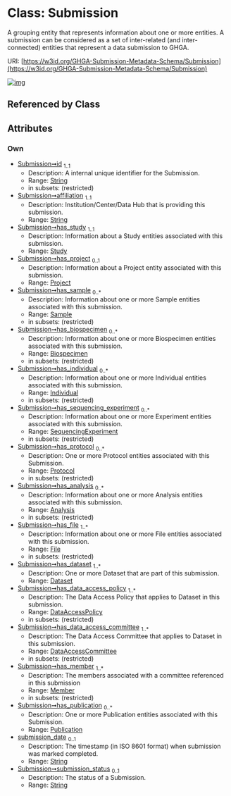 
# Class: Submission


A grouping entity that represents information about one or more entities. A submission can be considered as a set of inter-related (and inter-connected) entities that represent a data submission to GHGA.

URI: [https://w3id.org/GHGA-Submission-Metadata-Schema/Submission](https://w3id.org/GHGA-Submission-Metadata-Schema/Submission)


[![img](https://yuml.me/diagram/nofunky;dir:TB/class/[Publication]<has_publication%200..*-++[Submission&#124;id:string;affiliation:string;submission_date:string%20%3F;submission_status:string%20%3F],[Member]<has_member%201..*-++[Submission],[DataAccessCommittee]<has_data_access_committee%201..*-++[Submission],[DataAccessPolicy]<has_data_access_policy%201..*-++[Submission],[Dataset]<has_dataset%201..*-++[Submission],[File]<has_file%201..*-++[Submission],[Analysis]<has_analysis%200..*-++[Submission],[Protocol]<has_protocol%200..*-++[Submission],[SequencingExperiment]<has_sequencing_experiment%200..*-++[Submission],[Individual]<has_individual%200..*-++[Submission],[Biospecimen]<has_biospecimen%200..*-++[Submission],[Sample]<has_sample%200..*-++[Submission],[Project]<has_project%200..1-++[Submission],[Study]<has_study%201..1-++[Submission],[Study],[SequencingExperiment],[Sample],[Publication],[Protocol],[Project],[Member],[Individual],[File],[Dataset],[DataAccessPolicy],[DataAccessCommittee],[Biospecimen],[Analysis])](https://yuml.me/diagram/nofunky;dir:TB/class/[Publication]<has_publication%200..*-++[Submission&#124;id:string;affiliation:string;submission_date:string%20%3F;submission_status:string%20%3F],[Member]<has_member%201..*-++[Submission],[DataAccessCommittee]<has_data_access_committee%201..*-++[Submission],[DataAccessPolicy]<has_data_access_policy%201..*-++[Submission],[Dataset]<has_dataset%201..*-++[Submission],[File]<has_file%201..*-++[Submission],[Analysis]<has_analysis%200..*-++[Submission],[Protocol]<has_protocol%200..*-++[Submission],[SequencingExperiment]<has_sequencing_experiment%200..*-++[Submission],[Individual]<has_individual%200..*-++[Submission],[Biospecimen]<has_biospecimen%200..*-++[Submission],[Sample]<has_sample%200..*-++[Submission],[Project]<has_project%200..1-++[Submission],[Study]<has_study%201..1-++[Submission],[Study],[SequencingExperiment],[Sample],[Publication],[Protocol],[Project],[Member],[Individual],[File],[Dataset],[DataAccessPolicy],[DataAccessCommittee],[Biospecimen],[Analysis])

## Referenced by Class


## Attributes


### Own

 * [Submission➞id](Submission_id.md)  <sub>1..1</sub>
     * Description: A internal unique identifier for the Submission.
     * Range: [String](types/String.md)
     * in subsets: (restricted)
 * [Submission➞affiliation](Submission_affiliation.md)  <sub>1..1</sub>
     * Description: Institution/Center/Data Hub that is providing this submission.
     * Range: [String](types/String.md)
 * [Submission➞has_study](Submission_has_study.md)  <sub>1..1</sub>
     * Description: Information about a Study entities associated with this submission.
     * Range: [Study](Study.md)
 * [Submission➞has_project](Submission_has_project.md)  <sub>0..1</sub>
     * Description: Information about a Project entity associated with this submission.
     * Range: [Project](Project.md)
 * [Submission➞has_sample](Submission_has_sample.md)  <sub>0..\*</sub>
     * Description: Information about one or more Sample entities associated with this submission.
     * Range: [Sample](Sample.md)
     * in subsets: (restricted)
 * [Submission➞has_biospecimen](Submission_has_biospecimen.md)  <sub>0..\*</sub>
     * Description: Information about one or more Biospecimen entities associated with this submission.
     * Range: [Biospecimen](Biospecimen.md)
     * in subsets: (restricted)
 * [Submission➞has_individual](Submission_has_individual.md)  <sub>0..\*</sub>
     * Description: Information about one or more Individual entities associated with this submission.
     * Range: [Individual](Individual.md)
     * in subsets: (restricted)
 * [Submission➞has_sequencing_experiment](Submission_has_sequencing_experiment.md)  <sub>0..\*</sub>
     * Description: Information about one or more Experiment entities associated with this submission.
     * Range: [SequencingExperiment](SequencingExperiment.md)
     * in subsets: (restricted)
 * [Submission➞has_protocol](Submission_has_protocol.md)  <sub>0..\*</sub>
     * Description: One or more Protocol entities associated with this Submission.
     * Range: [Protocol](Protocol.md)
     * in subsets: (restricted)
 * [Submission➞has_analysis](Submission_has_analysis.md)  <sub>0..\*</sub>
     * Description: Information about one or more Analysis entities associated with this submission.
     * Range: [Analysis](Analysis.md)
     * in subsets: (restricted)
 * [Submission➞has_file](Submission_has_file.md)  <sub>1..\*</sub>
     * Description: Information about one or more File entities associated with this submission.
     * Range: [File](File.md)
     * in subsets: (restricted)
 * [Submission➞has_dataset](Submission_has_dataset.md)  <sub>1..\*</sub>
     * Description: One or more Dataset that are part of this submission.
     * Range: [Dataset](Dataset.md)
 * [Submission➞has_data_access_policy](Submission_has_data_access_policy.md)  <sub>1..\*</sub>
     * Description: The Data Access Policy that applies to Dataset in this submission.
     * Range: [DataAccessPolicy](DataAccessPolicy.md)
     * in subsets: (restricted)
 * [Submission➞has_data_access_committee](Submission_has_data_access_committee.md)  <sub>1..\*</sub>
     * Description: The Data Access Committee that applies to Dataset in this submission.
     * Range: [DataAccessCommittee](DataAccessCommittee.md)
     * in subsets: (restricted)
 * [Submission➞has_member](Submission_has_member.md)  <sub>1..\*</sub>
     * Description: The members associated with a committee referenced in this submission
     * Range: [Member](Member.md)
     * in subsets: (restricted)
 * [Submission➞has_publication](Submission_has_publication.md)  <sub>0..\*</sub>
     * Description: One or more Publication entities associated with this Submission.
     * Range: [Publication](Publication.md)
 * [submission_date](submission_date.md)  <sub>0..1</sub>
     * Description: The timestamp (in ISO 8601 format) when submission was marked completed.
     * Range: [String](types/String.md)
 * [Submission➞submission_status](Submission_submission_status.md)  <sub>0..1</sub>
     * Description: The status of a Submission.
     * Range: [String](types/String.md)
